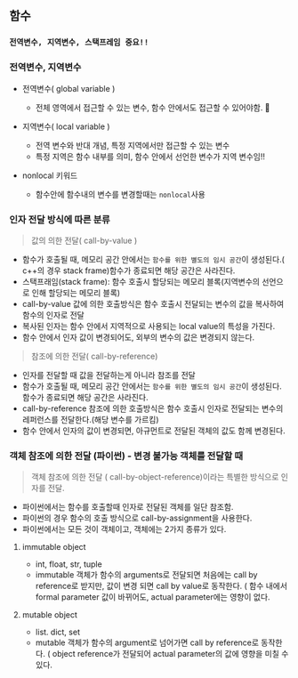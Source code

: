 ## 함수

### `전역변수, 지역변수, 스택프레임 중요!!`


### 전역변수, 지역변수

+ 전역변수( global variable )
	+ 전체 영역에서 접근할 수 있는 변수, 함수 안에서도 접근할 수 있어야함.

+ 지역변수( local variable )
	+ 전역 변수와 반대 개념, 특정 지역에서만 접근할 수 있는 변수
	+ 특정 지역은 함수 내부를 의미, 함수 안에서 선언한 변수가 지역 변수임!!
	
+ nonlocal 키워드
	+ 함수안에 함수내의 변수를 변경할때는 `nonlocal`사용


### 인자 전달 방식에 따른 분류

> 값의 의한 전달( call-by-value )

+ 함수가 호출될 때, 메모리 공간 안에서는 `함수를 위한 별도의 임시 공간`이 생성된다.( c++의 경우 stack frame)함수가 종료되면 해당 공간은 사라진다.
+ 스택프래임(stack frame): 함수 호출시 할당되는 메모리 블록(지역변수의 선언으로 인해 할당되는 메모리 블록)
+ call-by-value 값에 의한 호출방식은 함수 호출시 전달되는 변수의 값을 복사하여 함수의 인자로 전달
+ 복사된 인자는 함수 안에서 지역적으로 사용되는 local value의 특성을 가진다.
+ 함수 안에서 인자 값이 변경되어도, 외부의 변수의 값은 변경되지 않는다.

> 참조에 의한 전달( call-by-reference)

+ 인자를 전달할 때 값을 전달하는게 아니라 참조를 전달
+ 함수가 호출될 때, 메모리 공간 안에서는 `함수를 위한 별도의 임시 공간`이 생성된다. 함수가 종료되면 해당 공간은 사라진다.
+ call-by-reference 참조에 의한 호출방식은 함수 호출시 인자로 전달되는 변수의 레퍼런스를 전달한다.(해당 변수를 가르킴)
+ 함수 안에서 인자의 값이 변경되면, 아규먼트로 전달된 객체의 값도 함께 변경된다.


### 객체 참조에 의한 전달 (파이썬) - 변경 불가능 객체를 전달할 때

> 객체 참조에 의한 전달 ( call-by-object-reference)이라는 특별한 방식으로 인자를 전달.

+ 파이썬에서는 함수를 호출할때 인자로 전달된 객체를 일단 참조함.
+ 파이썬의 경우 함수의 호출 방식으로 call-by-assignment을 사용한다.
+ 파이썬에서는 모든 것이 객체이고, 객체에는 2가지 종류가 있다. 

1. immutable object
	+ int, float, str, tuple
	+ immutable 객체가 함수의 arguments로 전달되면 처음에는 call by reference로 받지만, 값이 변경 되면 call by value로 동작한다.
		( 함수 내에서 formal parameter 값이 바뀌어도, actual parameter에는 영향이 없다.

2. mutable object
	+ list. dict, set
	+ mutable 객체가 함수의 argument로 넘어가면 call by reference로 동작한다. ( object reference가 전달되어 actual parameter의 값에 영향을 미칠 수 있다.


